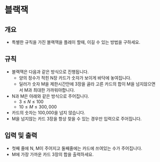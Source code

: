 블랙잭
===
## 개요
+ 특별한 규칙을 가진 블랙잭을 플레이 할때, 이길 수 있는 방법을 구하세요.
## 규칙
+ 블랙잭은 다음과 같은 방식으로 진행됩니다.
    - 양의 정수가 적힌 N장 카드가 숫자가 보이게 바닥에 놓여집니다.
    - 딜러가 숫자 M을 제한시간안에 3장을 골라 고른 카드의 합이 M을 넘지않으면서 M과 최대한 가까워야합니다.
+ N과 M은 아래와 같은 방식으로 주어집니다.
    - $3 \le N \le 100$
    - $10 \le M \le 300,000$
+ 카드의 숫자는 100,000을 넘지 않습니다.
+ M을 넘지않는 카드 3장을 항상 찾을 수 있는 경우만 입력으로 주어집니다.
## 입력 및 출력
+ 첫째 줄에 N, M이 주어지고 둘째줄에는 카드에 쓰여있는 수가 주어집니다.
+ M에 가장 가까운 카드 3장의 합을 출력하세요.